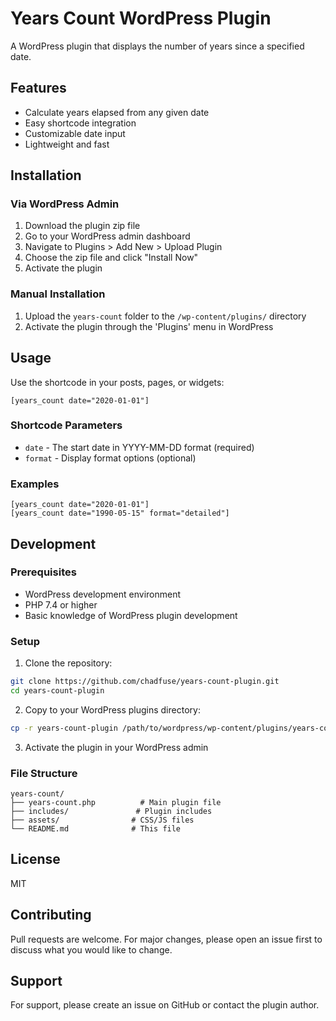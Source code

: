 # Years Count WordPress Plugin

A WordPress plugin that displays the number of years since a specified date.

## Features

- Calculate years elapsed from any given date
- Easy shortcode integration
- Customizable date input
- Lightweight and fast

## Installation

### Via WordPress Admin

1. Download the plugin zip file
2. Go to your WordPress admin dashboard
3. Navigate to Plugins > Add New > Upload Plugin
4. Choose the zip file and click "Install Now"
5. Activate the plugin

### Manual Installation

1. Upload the `years-count` folder to the `/wp-content/plugins/` directory
2. Activate the plugin through the 'Plugins' menu in WordPress

## Usage

Use the shortcode in your posts, pages, or widgets:

```
[years_count date="2020-01-01"]
```

### Shortcode Parameters

- `date` - The start date in YYYY-MM-DD format (required)
- `format` - Display format options (optional)

### Examples

```
[years_count date="2020-01-01"]
[years_count date="1990-05-15" format="detailed"]
```

## Development

### Prerequisites

- WordPress development environment
- PHP 7.4 or higher
- Basic knowledge of WordPress plugin development

### Setup

1. Clone the repository:
```bash
git clone https://github.com/chadfuse/years-count-plugin.git
cd years-count-plugin
```

2. Copy to your WordPress plugins directory:
```bash
cp -r years-count-plugin /path/to/wordpress/wp-content/plugins/years-count
```

3. Activate the plugin in your WordPress admin

### File Structure

```
years-count/
├── years-count.php          # Main plugin file
├── includes/               # Plugin includes
├── assets/                # CSS/JS files
└── README.md              # This file
```

## License

MIT

## Contributing

Pull requests are welcome. For major changes, please open an issue first to discuss what you would like to change.

## Support

For support, please create an issue on GitHub or contact the plugin author.
